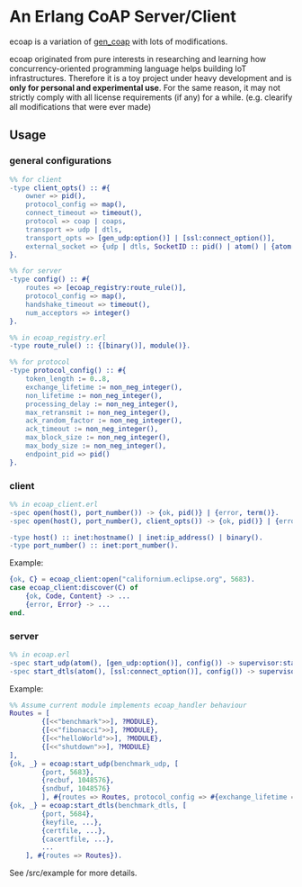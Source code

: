 # An Erlang CoAP Server/Client

ecoap is a variation of [gen_coap](https://github.com/gotthardp/gen_coap.git) with lots of modifications.

ecoap originated from pure interests in researching and learning how concurrency-oriented programming language helps building IoT infrastructures.
Therefore it is a toy project under heavy development and is **only for personal and experimental use**. 
For the same reason, it may not strictly comply with all license requirements (if any) for a while. (e.g. clearify all modifications that were ever made)

## Usage
### general configurations
```erlang
%% for client
-type client_opts() :: #{
	owner => pid(),
	protocol_config => map(),
	connect_timeout => timeout(),
	protocol => coap | coaps,
	transport => udp | dtls,
	transport_opts => [gen_udp:option()] | [ssl:connect_option()],
	external_socket => {udp | dtls, SocketID :: pid() | atom() | {atom(), node()}}
}.

%% for server
-type config() :: #{
	routes => [ecoap_registry:route_rule()],
	protocol_config => map(),
	handshake_timeout => timeout(),
	num_acceptors => integer()
}.

%% in ecoap_registry.erl
-type route_rule() :: {[binary()], module()}.

%% for protocol
-type protocol_config() :: #{
	token_length := 0..8, 
	exchange_lifetime := non_neg_integer(),
	non_lifetime := non_neg_integer(),
	processing_delay := non_neg_integer(),
	max_retransmit := non_neg_integer(),
	ack_random_factor := non_neg_integer(),
	ack_timeout := non_neg_integer(),
	max_block_size := non_neg_integer(),
	max_body_size := non_neg_integer(),
	endpoint_pid => pid()
}.
```

### client
```erlang
%% in ecoap_client.erl
-spec open(host(), port_number()) -> {ok, pid()} | {error, term()}.
-spec open(host(), port_number(), client_opts()) -> {ok, pid()} | {error, term()}.

-type host() :: inet:hostname() | inet:ip_address() | binary().
-type port_number() :: inet:port_number().
```

Example:

```erlang
{ok, C} = ecoap_client:open("californium.eclipse.org", 5683).
case ecoap_client:discover(C) of
	{ok, Code, Content} -> ...
	{error, Error} -> ...
end.
```

### server
```erlang
%% in ecoap.erl
-spec start_udp(atom(), [gen_udp:option()], config()) -> supervisor:startchild_ret().
-spec start_dtls(atom(), [ssl:connect_option()], config()) -> supervisor:startchild_ret().
```

Example:

```erlang
%% Assume current module implements ecoap_handler behaviour
Routes = [
        {[<<"benchmark">>], ?MODULE},
        {[<<"fibonacci">>], ?MODULE},
        {[<<"helloWorld">>], ?MODULE},
        {[<<"shutdown">>], ?MODULE}
],
{ok, _} = ecoap:start_udp(benchmark_udp, [
		{port, 5683}, 
		{recbuf, 1048576},
		{sndbuf, 1048576}
		], #{routes => Routes, protocol_config => #{exchange_lifetime => 1500}}),
{ok, _} = ecoap:start_dtls(benchmark_dtls, [
        {port, 5684}, 
        {keyfile, ...}, 
        {certfile, ...}, 
        {cacertfile, ...}, 
		...
    ], #{routes => Routes}).
```

See /src/example for more details.
